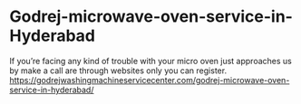 # Godrej-microwave-oven-service-in-Hyderabad
If you’re facing any kind of trouble with your micro oven just approaches us  by make a call are through websites only you can register. https://godrejwashingmachineservicecenter.com/godrej-microwave-oven-service-in-hyderabad/
